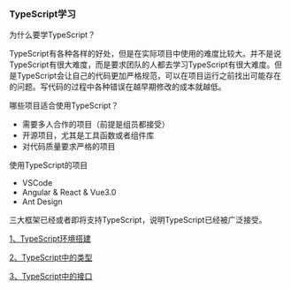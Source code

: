 ### TypeScript学习

为什么要学TypeScript？

TypeScript有各种各样的好处，但是在实际项目中使用的难度比较大。并不是说TypeScript有很大难度，而是要求团队的人都去学习TypeScript有很大难度。但是TypeScript会让自己的代码更加严格规范，可以在项目运行之前找出可能存在的问题。写代码的过程中各种错误在越早期修改的成本就越低。

哪些项目适合使用TypeScript？

 - 需要多人合作的项目（前提是组员都接受）
 - 开源项目，尤其是工具函数或者组件库
 - 对代码质量要求严格的项目

使用TypeScript的项目

 - VSCode
 - Angular & React & Vue3.0
 - Ant Design

三大框架已经或者即将支持TypeScript，说明TypeScript已经被广泛接受。

[1、TypeScript环境搭建](https://github.com/beat-the-buzzer/typescript/tree/master/ts-env)

[2、TypeScript中的类型](https://github.com/beat-the-buzzer/typescript/tree/master/ts-type)

[3、TypeScript中的接口](https://github.com/beat-the-buzzer/typescript/tree/master/ts-interface)



